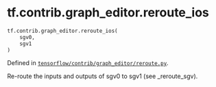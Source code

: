 <div itemscope itemtype="http://developers.google.com/ReferenceObject">
<meta itemprop="name" content="tf.contrib.graph_editor.reroute_ios" />
<meta itemprop="path" content="Stable" />
</div>

# tf.contrib.graph_editor.reroute_ios

``` python
tf.contrib.graph_editor.reroute_ios(
    sgv0,
    sgv1
)
```



Defined in [`tensorflow/contrib/graph_editor/reroute.py`](/code/stable/tensorflow/contrib/graph_editor/reroute.py).

Re-route the inputs and outputs of sgv0 to sgv1 (see _reroute_sgv).